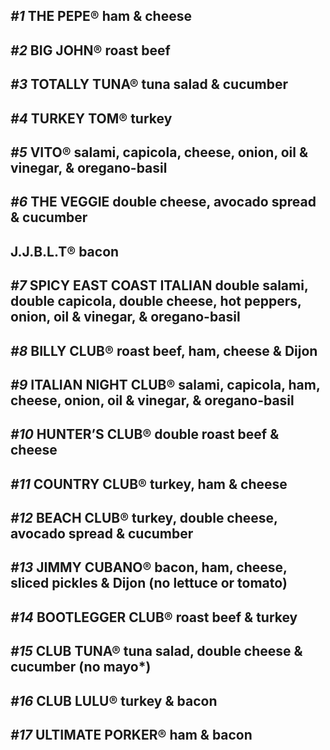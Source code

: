## _#1_ **THE PEPE**® ham & cheese
## _#2_ **BIG JOHN**® roast beef
## _#3_ **TOTALLY TUNA**® tuna salad & cucumber
## _#4_ **TURKEY TOM**® turkey
## _#5_ **VITO**® salami, capicola, cheese, onion, oil & vinegar, & oregano-basil
## _#6_ **THE VEGGIE** double cheese, avocado spread & cucumber
## **J.J.B.L.T**® bacon

## _#7_ **SPICY EAST COAST ITALIAN** double salami, double capicola, double cheese, hot peppers, onion, oil & vinegar, & oregano-basil
## _#8_ **BILLY CLUB**® roast beef, ham, cheese & Dijon 
## _#9_ **ITALIAN NIGHT CLUB**® salami, capicola, ham, cheese, onion, oil & vinegar, & oregano-basil 
## _#10_ **HUNTER’S CLUB**® double roast beef & cheese 
## _#11_ **COUNTRY CLUB**® turkey, ham & cheese 
## _#12_ **BEACH CLUB**® turkey, double cheese, avocado spread & cucumber 
## _#13_ **JIMMY CUBANO**® bacon, ham, cheese, sliced pickles & Dijon (no lettuce or tomato) 
## _#14_ **BOOTLEGGER CLUB**® roast beef & turkey 
## _#15_ **CLUB TUNA**® tuna salad, double cheese & cucumber (no mayo*) 
## _#16_ **CLUB LULU**® turkey & bacon 
## _#17_ **ULTIMATE PORKER**® ham & bacon 